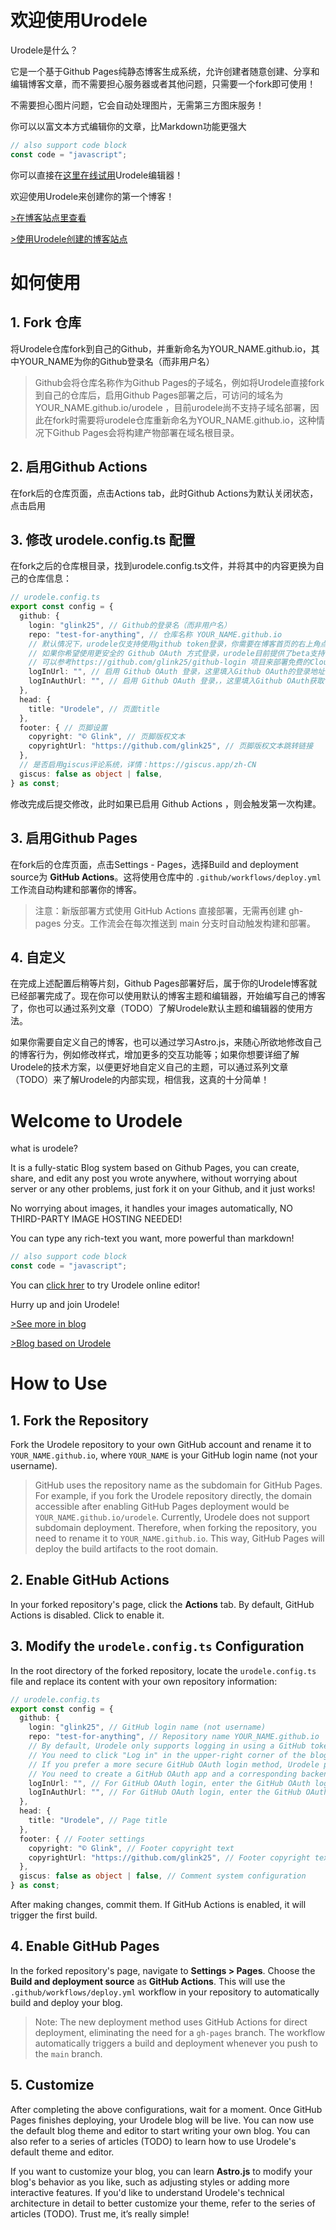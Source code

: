 # 欢迎使用Urodele

Urodele是什么？

它是一个基于Github Pages纯静态博客生成系统，允许创建者随意创建、分享和编辑博客文章，而不需要担心服务器或者其他问题，只需要一个fork即可使用！

不需要担心图片问题，它会自动处理图片，无需第三方图床服务！

你可以以富文本方式编辑你的文章，比Markdown功能更强大

```javascript
// also support code block
const code = "javascript";
```

你可以直接在[这里在线试用](https://glink25.github.io/edit/?new)Urodele编辑器！

欢迎使用Urodele来创建你的第一个博客！

[>在博客站点里查看](https://glink25.github.io/post/Welcome-to-Urodele/)

[>使用Urodele创建的博客站点](https://glink25.github.io)

# 如何使用

## 1. Fork 仓库

将Urodele仓库fork到自己的Github，并重新命名为YOUR_NAME.github.io，其中YOUR_NAME为你的Github登录名（而非用户名）

> Github会将仓库名称作为Github Pages的子域名，例如将Urodele直接fork到自己的仓库后，启用Github Pages部署之后，可访问的域名为 YOUR_NAME.github.io/urodele ，目前urodele尚不支持子域名部署，因此在fork时需要将urodele仓库重新命名为YOUR_NAME.github.io，这种情况下Github Pages会将构建产物部署在域名根目录。

## 2. 启用Github Actions

在fork后的仓库页面，点击Actions tab，此时Github Actions为默认关闭状态，点击启用

## 3. 修改 urodele.config.ts 配置
在fork之后的仓库根目录，找到urodele.config.ts文件，并将其中的内容更换为自己的仓库信息：

```typescript
// urodele.config.ts
export const config = {
  github: {
    login: "glink25", // Github的登录名（而非用户名）
    repo: "test-for-anything", // 仓库名称 YOUR_NAME.github.io
    // 默认情况下，urodele仅支持使用github token登录，你需要在博客首页的右上角点击登录，输入自己的github token来进行登录
    // 如果你希望使用更安全的 Github OAuth 方式登录，urodele目前提供了beta支持，你需要自己创建一个Github OAuth应用和对应的后端用于登录
    // 可以参考https://github.com/glink25/github-login 项目来部署免费的CloudFlare Worker以实现Github Apps登录
    logInUrl: "", // 启用 Github OAuth 登录，这里填入Github OAuth的登录地址
    logInAuthUrl: "", // 启用 Github OAuth 登录，，这里填入Github OAuth获取token的地址
  },
  head: {
    title: "Urodele", // 页面title
  },
  footer: { // 页脚设置
    copyright: "© Glink", // 页脚版权文本
    copyrightUrl: "https://github.com/glink25", // 页脚版权文本跳转链接
  },
  // 是否启用giscus评论系统，详情：https://giscus.app/zh-CN
  giscus: false as object | false,
} as const;
```

修改完成后提交修改，此时如果已启用 Github Actions ，则会触发第一次构建。

## 3. 启用Github Pages

在fork后的仓库页面，点击Settings - Pages，选择Build and deployment source为 **GitHub Actions**。这将使用仓库中的 `.github/workflows/deploy.yml` 工作流自动构建和部署你的博客。

> 注意：新版部署方式使用 GitHub Actions 直接部署，无需再创建 gh-pages 分支。工作流会在每次推送到 main 分支时自动触发构建和部署。

## 4. 自定义

在完成上述配置后稍等片刻，Github Pages部署好后，属于你的Urodele博客就已经部署完成了。现在你可以使用默认的博客主题和编辑器，开始编写自己的博客了，你也可以通过系列文章（TODO）了解Urodele默认主题和编辑器的使用方法。

如果你需要自定义自己的博客，也可以通过学习Astro.js，来随心所欲地修改自己的博客行为，例如修改样式，增加更多的交互功能等；如果你想要详细了解Urodele的技术方案，以便更好地自定义自己的主题，可以通过系列文章（TODO）来了解Urodele的内部实现，相信我，这真的十分简单！


# Welcome to Urodele

what is urodele? 

It is a fully-static Blog system based on Github Pages, you can create, share, and edit any post you wrote anywhere, without worrying about server or any other problems, just fork it on your Github, and it just works!

No worrying about images, it handles your images automatically, NO THIRD-PARTY IMAGE HOSTING NEEDED!

You can type any rich-text you want, more powerful than markdown!

```javascript
// also support code block
const code = "javascript";
```

You can [click hrer](https://glink25.github.io/edit/?new) to try Urodele online editor!

Hurry up and join Urodele!

[>See more in blog](https://glink25.github.io/post/Welcome-to-Urodele/)

[>Blog based on Urodele](https://glink25.github.io)

# How to Use

## 1. Fork the Repository

Fork the Urodele repository to your own GitHub account and rename it to `YOUR_NAME.github.io`, where `YOUR_NAME` is your GitHub login name (not your username).

> GitHub uses the repository name as the subdomain for GitHub Pages. For example, if you fork the Urodele repository directly, the domain accessible after enabling GitHub Pages deployment would be `YOUR_NAME.github.io/urodele`. Currently, Urodele does not support subdomain deployment. Therefore, when forking the repository, you need to rename it to `YOUR_NAME.github.io`. This way, GitHub Pages will deploy the build artifacts to the root domain.

## 2. Enable GitHub Actions

In your forked repository's page, click the **Actions** tab. By default, GitHub Actions is disabled. Click to enable it.

## 3. Modify the `urodele.config.ts` Configuration

In the root directory of the forked repository, locate the `urodele.config.ts` file and replace its content with your own repository information:

```typescript
// urodele.config.ts
export const config = {
  github: {
    login: "glink25", // GitHub login name (not username)
    repo: "test-for-anything", // Repository name YOUR_NAME.github.io
    // By default, Urodele only supports logging in using a GitHub token.
    // You need to click "Log in" in the upper-right corner of the blog's homepage and enter your GitHub token to log in.
    // If you prefer a more secure GitHub OAuth login method, Urodele provides beta support.
    // You need to create a GitHub OAuth app and a corresponding backend for login.
    logInUrl: "", // For GitHub OAuth login, enter the GitHub OAuth login URL here
    logInAuthUrl: "", // For GitHub OAuth login, enter the GitHub OAuth token URL here
  },
  head: {
    title: "Urodele", // Page title
  },
  footer: { // Footer settings
    copyright: "© Glink", // Footer copyright text
    copyrightUrl: "https://github.com/glink25", // Footer copyright text hyperlink
  },
  giscus: false as object | false, // Comment system configuration
} as const;
```

After making changes, commit them. If GitHub Actions is enabled, it will trigger the first build.

## 4. Enable GitHub Pages

In the forked repository's page, navigate to **Settings > Pages**. Choose the **Build and deployment source** as **GitHub Actions**. This will use the `.github/workflows/deploy.yml` workflow in your repository to automatically build and deploy your blog.

> Note: The new deployment method uses GitHub Actions for direct deployment, eliminating the need for a `gh-pages` branch. The workflow automatically triggers a build and deployment whenever you push to the `main` branch.

## 5. Customize

After completing the above configurations, wait for a moment. Once GitHub Pages finishes deploying, your Urodele blog will be live. You can now use the default blog theme and editor to start writing your own blog. You can also refer to a series of articles (TODO) to learn how to use Urodele's default theme and editor.

If you want to customize your blog, you can learn **Astro.js** to modify your blog's behavior as you like, such as adjusting styles or adding more interactive features. If you'd like to understand Urodele's technical architecture in detail to better customize your theme, refer to the series of articles (TODO). Trust me, it’s really simple!